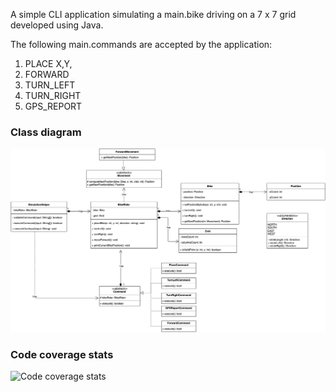 A simple CLI application simulating a main.bike driving on a 7 x 7 grid developed using Java.

The following main.commands are accepted by the application:
1. PLACE X,Y,<Facing-direction>
2. FORWARD
3. TURN_LEFT
4. TURN_RIGHT
5. GPS_REPORT

### Class diagram
<img src="/appImages/bike-simulation.jpg" alt="Class diagram" width="700"/>

### Code coverage stats
<img src="/appImages/code-coverage.jpg" alt="Code coverage stats" width="700"/>
